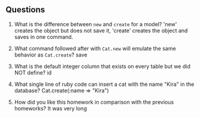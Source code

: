## Questions

1. What is the difference between `new` and `create` for a model?
'new' creates the object but does not save it, 'create' creates the object and saves in one command.

2. What command followed after with `Cat.new` will emulate the same behavior as `Cat.create`?
save

3. What is the default integer column that exists on every table but we did NOT define?
id

4. What single line of ruby code can insert a cat with the name "Kira" in the database?
Cat.create(:name => "Kira")

5. How did you like this homework in comparison with the previous homeworks?
It was very long